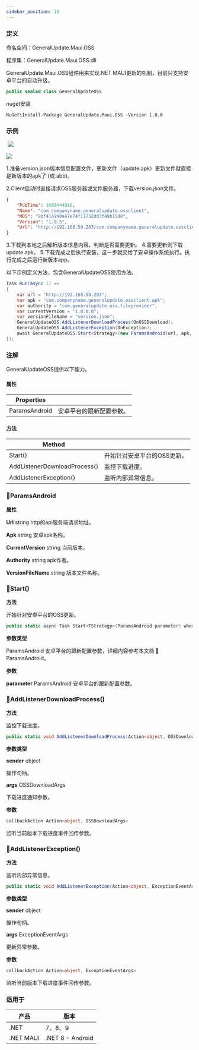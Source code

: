 ```yaml
---
sidebar_position: 10
---
```


### 定义

命名空间：GeneralUpdate.Maui.OSS

程序集：GeneralUpdate.Maui.OSS.dll



GeneralUpdate.Maui.OSS组件用来实现.NET MAUI更新的机制，目前只支持安卓平台的自动升级。

```c#
public sealed class GeneralUpdateOSS
```

nuget安装

```shell
NuGet\Install-Package GeneralUpdate.Maui.OSS -Version 1.0.0
```



### 示例

​                                           ![](imgs/maui_android_upgrade.png)

![](imgs/oss_maui_flow.png)

1.准备version.json版本信息配置文件，更新文件（update.apk）更新文件就直接是新版本的apk了 (或.abb)。 

2.Client启动时直接请求OSS服务器或文件服务器，下载version.json文件。

```json
{ 
    "PubTime": 1680444916,
    "Name": "com.companyname.generalupdate.ossclient",
    "MD5": "9bf414990a67e74f11752d03f49b15d8", 
    "Version": "1.0.5", 
    "Url": "http://192.168.50.203/com.companyname.generalupdate.ossclient.apk" 
} 
```

3.下载到本地之后解析版本信息内容，判断是否需要更新。 4.需要更新则下载update.apk。 5.下载完成之后执行安装，这一步就交给了安卓操作系统执行。执行完成之后运行新版本app。



以下示例定义方法，包含GeneralUpdateOSS使用方法。

```c#
Task.Run(async () =>
{
    var url = "http://192.168.50.203";
    var apk = "com.companyname.generalupdate.ossclient.apk";
    var authority = "com.generalupdate.oss.fileprovider";
    var currentVersion = "1.0.0.0";
    var versionFileName = "version.json";
    GeneralUpdateOSS.AddListenerDownloadProcess(OnOSSDownload);
    GeneralUpdateOSS.AddListenerException(OnException);
    await GeneralUpdateOSS.Start<Strategy>(new ParamsAndroid(url, apk, authority, currentVersion, versionFileName));
});
```



### 注解

GeneralUpdateOSS提供以下能力。

#### 属性

| Properties    |                          |
| ------------- | ------------------------ |
| ParamsAndroid | 安卓平台的跟新配置参数。 |



#### 方法

| Method                       |                             |
| ---------------------------- | --------------------------- |
| Start()                      | 开始针对安卓平台的OSS更新。 |
| AddListenerDownloadProcess() | 监控下载进度。              |
| AddListenerException()       | 监听内部异常信息。          |



### 🌴ParamsAndroid

**属性**

**Url** string http的api服务端请求地址。

**Apk** string 安卓apk名称。

**CurrentVersion** string 当前版本。

**Authority** string  apk作者。

**VersionFileName** string 版本文件名称。



### 🌼Start()

**方法**

开始针对安卓平台的OSS更新。

```c#
public static async Task Start<TStrategy>(ParamsAndroid parameter) where TStrategy : AbstractStrategy, new();
```



**参数类型**

ParamsAndroid 安卓平台的跟新配置参数，详细内容参考本文档  🌴ParamsAndroid。



**参数**

**parameter** ParamsAndroid 安卓平台的跟新配置参数。



### 🌼AddListenerDownloadProcess()

**方法**

监控下载进度。

```c#
public static void AddListenerDownloadProcess(Action<object, OSSDownloadArgs> callbackAction);
```



**参数类型**

**sender** object 

操作句柄。

**args** OSSDownloadArgs

下载进度通知参数。



**参数**

```c#
callbackAction Action<object, OSSDownloadArgs> 
```

监听当前版本下载进度事件回传参数。



### 🌼AddListenerException()

**方法**

监听内部异常信息。

```c#
public static void AddListenerException(Action<object, ExceptionEventArgs> callbackAction);
```



**参数类型**

**sender** object 

操作句柄。

**args** ExceptionEventArgs

更新异常参数。



**参数**

```c#
callbackAction Action<object, ExceptionEventArgs> 
```

监听当前版本下载进度事件回传参数。



### 适用于

| 产品      | 版本             |
| --------- | ---------------- |
| .NET      | 7、8、9          |
| .NET MAUI | .NET 8 - Android |